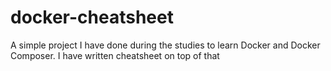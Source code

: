 # docker-cheatsheet
A simple project I have done during the studies to learn Docker and Docker Composer. I have written cheatsheet on top of that 
